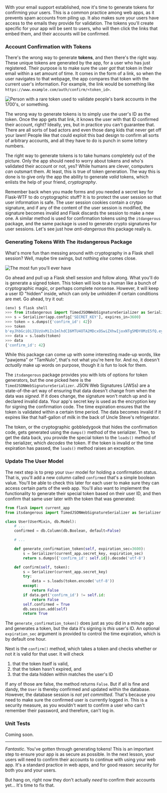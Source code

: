 With your email support established, now it's time to generate tokens for confirming your users. This is a common practice among web apps, as it prevents spam accounts from piling up. It also makes sure your users have access to the emails they provide for validation. The tokens you'll create specific for your app will be sent to users, who will then click the links that embed them, and their accounts will be confirmed.

### Account Confirmation with Tokens

There's the wrong way to generate **tokens**, and then there's the right way. These unique tokens are generated by the app, for a user who has just registered. Their purpose is to make sure the user *got* that token in their email within a set amount of time. It comes in the form of a link, so when the user navigates to that webpage, the app compares that token with the current user's information. For example, the link would be something like `https://www.example.com/auth/confirm/<token_id>`.

![Person with a rare token used to validate people's bank accounts in the 1700's, or something.](https://images.unsplash.com/photo-1533988902751-0fad628013cb?ixlib=rb-1.2.1&ixid=eyJhcHBfaWQiOjEyMDd9&auto=format&fit=crop&w=1502&q=80)

The wrong way to generate tokens is to simply use the user's ID as the token. Once the app gets that link, it knows the user with that ID confirmed their account, right? Ideally, yes, but in practice you can't guarantee that. There are all sorts of bad actors and even those dang kids that never get off your lawn! People like that could exploit this bad design to confirm all sorts of arbitrary accounts, and all they have to do is punch in some lottery numbers.

The right way to generate tokens is to take humans completely out of the picture. Only the app should need to worry about tokens and who's validated their account or not, yes? While humans are clever, computers *can* outsmart them. At least, this is true of token generation. The way this is done is to give only the app the ability to generate *valid* tokens, which enlists the help of your friend, *cryptography*.

Remember back when you made forms and you needed a secret key for Flask-WTF to do cryptographic stuff? It is to protect the user session so that user information is safe. The user session cookies contain a crytpo signature, and if any of the content of the user session is modified, the signature becomes invalid and Flask discards the session to make a new one. A similar method is used for confirmation tokens using the `itdangerous` package, and the same package is used to generate crypto signatures for user sessions. Let's see just how *anti-dangerous* this package really is.

### Generating Tokens With The itsdangerous Package

What's more fun than messing around with cryptography in a Flask shell session? Well, maybe tire swings, but nothing *else* comes close.

![The most fun you'll ever have](https://images.unsplash.com/photo-1566890068693-158bd749501f?ixlib=rb-1.2.1&ixid=eyJhcHBfaWQiOjEyMDd9&auto=format&fit=crop&w=1500&q=80)

Go ahead and pull up a Flask shell session and follow along. What you'll do is generate a signed token. This token will look to a human like a bunch of cryptographic magic, or perhaps complete nonsense. However, it will keep a user ID "hidden" inside, which can only be unhidden if certain conditions are met. Go ahead, try it out:

```python
(env) $ flask shell
>>> from itsdangerous import TimedJSONWebSignatureSerializer as Serializer
>>> s = Serializer(app.config['SECRET_KEY'], expires_in=3600)
>>> token = s.dumps({'confirm_id': 42})
>>> token
b'eyJhbGciOiJIUzUxMiIsImlhdCI6MTU4OTA2MDcxOSwiZXhwIjoxNTg5MDY0MzE5fQ.ey ...'
>>> data = s.loads(token)
>>> data
{'confirm_id': 42}
```

While this package can come up with some interesting made-up words, like "pawjema" or "TamNuIo", that's not what you're here for. And no, it doesn't *actually* make up words on purpose, though it *is* fun to look for them.

The `itsdangerous` package provides you with lots of options for token generators, but the one picked here is the `TimedJSONWebSignatureSerializer`. JSON Web Signatures (JWSs) are a state-of-the-art way of ensuring that data doesn't change from when the data was *signed*. If it does change, the signature won't match up and is declared invalid data. Your app's secret key is used as the encryption key for signing the confirmation code. The time expiration ensures that the token is validated within a certain time period. The data becomes invalid if it expires like that half-gallon of milk in the back of Uncle Steve's refrigerator.

The token, or the cryptographic gobbledygook that hides the confirmation code, gets generated using the `dumps()` method of the serializer. Then, to get the data back, you provide the special token to the `loads()` method of the serializer, which *decodes* the token. If the token is invalid or the time expiration has passed, the `loads()` method raises an exception.

### Update The User Model

The next step is to prep your `User` model for holding a confirmation status. That is, you'll add a new column called `confirmed` that's a simple boolean value. You'll be able to check this later for each user to make sure they can access certain parts of the web app. You'll also want to implement the functionality to generate their special token based on their user ID, and then confirm that same user later with the token that was generated:

```python
from flask import current_app
from itsdangerous import TimedJSONWebSignatureSerializer as Serializer

class User(UserMixin, db.Model):
    # ...
    confirmed = db.Column(db.Boolean, default=False)

    # ...

    def generate_confirmation_token(self, expiration_sec=3600):
        s = Serializer(current_app.secret_key, expiration_sec)
        return s.dumps({'confirm_id': self.id}).decode('utf-8')

    def confirm(self, token):
        s = Serializer(current_app.secret_key)
        try:
            data = s.loads(token.encode('utf-8'))
        except:
            return False
        if data.get('confirm_id') != self.id:
            return False
        self.confirmed = True
        db.session.add(self)
        return True
```

The `generate_confirmation_token()` does just as you did in a minute ago and generates a token, but the data it's signing is *this* user's ID. An optional `expiration_sec` argument is provided to control the time expiration, which is by default one hour.

Next is the `confirm()` method, which takes a token and checks whether or not it is valid for that user. It will check

1. that the token itself is valid,
2. that the token hasn't expired, and
3. that the data hidden within matches the user's ID

If any of those are false, the method returns `False`. But if all is fine and dandy, the `User` is thereby confirmed and updated within the database. However, the database session is *not yet committed*. That's because you need to make sure the confirmed user is currently logged in. This is a security measure, as you wouldn't want to confirm a user who can't remember their password, and therefore, can't log in.

### Unit Tests

Coming soon.

___

*Fantastic*. You've gotten through generating tokens! This is an important step to ensure your app is as secure as possible. In the next lesson, your users will need to confirm their accounts to continue with using your web app. It's a standard practice in web apps, and for good reason: security for both you and your users.

But hang on, right now they don't actually *need* to confirm their accounts yet... It's time to fix that.
